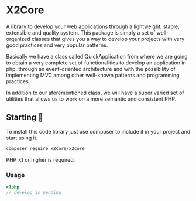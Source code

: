 # X2Core

A library to develop your web applications through a lightweight, stable, extensible and quality system. This package is simply a set of well-organized classes that gives you a way to develop your projects with very good practices and very popular patterns.

Basically we have a class called QuickApplication from where we are going to obtain a very complete set of functionalities to develop an application in php, through an event-oriented architecture and with the possibility of implementing MVC among other well-known patterns and programming practices.

In addition to our aforementioned class, we will have a super varied set of utilities that allows us to work on a more semantic and consistent PHP.

## Starting 🚀

To install this code library just use composer to include it in your project and start using it.
```sh
composer require x2core/x2core
```
PHP 7.1 or higher is required.

### Usage


```php
<?php
// develop is pending
```
